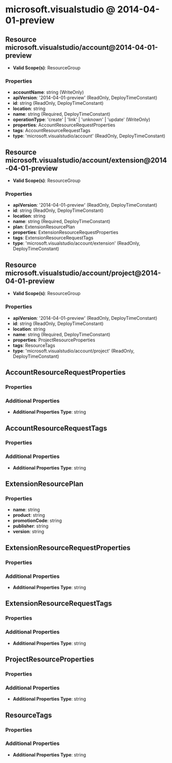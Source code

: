 # microsoft.visualstudio @ 2014-04-01-preview

## Resource microsoft.visualstudio/account@2014-04-01-preview
* **Valid Scope(s)**: ResourceGroup
### Properties
* **accountName**: string (WriteOnly)
* **apiVersion**: '2014-04-01-preview' (ReadOnly, DeployTimeConstant)
* **id**: string (ReadOnly, DeployTimeConstant)
* **location**: string
* **name**: string (Required, DeployTimeConstant)
* **operationType**: 'create' | 'link' | 'unknown' | 'update' (WriteOnly)
* **properties**: AccountResourceRequestProperties
* **tags**: AccountResourceRequestTags
* **type**: 'microsoft.visualstudio/account' (ReadOnly, DeployTimeConstant)

## Resource microsoft.visualstudio/account/extension@2014-04-01-preview
* **Valid Scope(s)**: ResourceGroup
### Properties
* **apiVersion**: '2014-04-01-preview' (ReadOnly, DeployTimeConstant)
* **id**: string (ReadOnly, DeployTimeConstant)
* **location**: string
* **name**: string (Required, DeployTimeConstant)
* **plan**: ExtensionResourcePlan
* **properties**: ExtensionResourceRequestProperties
* **tags**: ExtensionResourceRequestTags
* **type**: 'microsoft.visualstudio/account/extension' (ReadOnly, DeployTimeConstant)

## Resource microsoft.visualstudio/account/project@2014-04-01-preview
* **Valid Scope(s)**: ResourceGroup
### Properties
* **apiVersion**: '2014-04-01-preview' (ReadOnly, DeployTimeConstant)
* **id**: string (ReadOnly, DeployTimeConstant)
* **location**: string
* **name**: string (Required, DeployTimeConstant)
* **properties**: ProjectResourceProperties
* **tags**: ResourceTags
* **type**: 'microsoft.visualstudio/account/project' (ReadOnly, DeployTimeConstant)

## AccountResourceRequestProperties
### Properties
### Additional Properties
* **Additional Properties Type**: string

## AccountResourceRequestTags
### Properties
### Additional Properties
* **Additional Properties Type**: string

## ExtensionResourcePlan
### Properties
* **name**: string
* **product**: string
* **promotionCode**: string
* **publisher**: string
* **version**: string

## ExtensionResourceRequestProperties
### Properties
### Additional Properties
* **Additional Properties Type**: string

## ExtensionResourceRequestTags
### Properties
### Additional Properties
* **Additional Properties Type**: string

## ProjectResourceProperties
### Properties
### Additional Properties
* **Additional Properties Type**: string

## ResourceTags
### Properties
### Additional Properties
* **Additional Properties Type**: string

